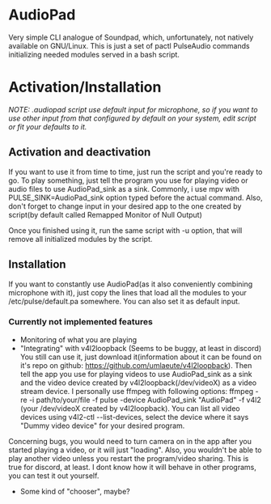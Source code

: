 # AudioPad

Very simple CLI analogue of Soundpad, which, unfortunately, not natively available on GNU/Linux. This is just a set of pactl PulseAudio commands initializing needed modules served in a bash script.

# Activation/Installation
_NOTE: .audiopad script use default input for microphone, so if you want to use other input from that configured by default on your system, edit script or fit your defaults to it._

## Activation and deactivation
If you want to use it from time to time, just run the script and you're ready to go. To play something, just tell the program you use for playing video or audio files to use AudioPad_sink as a sink. Commonly, i use mpv with PULSE_SINK=AudioPad_sink option typed before the actual command. Also, don't forget to change input in your desired app to the one created by script(by default called Remapped Monitor of Null Output)

Once you finished using it, run the same script with -u option, that will remove all initialized modules by the script.

## Installation
If you want to constantly use AudioPad(as it also conveniently combining microphone with it), just copy the lines that load all the modules to your /etc/pulse/default.pa somewhere. You can also set it as default input.

### Currently not implemented features
- Monitoring of what you are playing 
- "Integrating" with v4l2loopback (Seems to be buggy, at least in discord)  
You still can use it, just download it(information about it can be found on it's repo on github: https://github.com/umlaeute/v4l2loopback). Then tell the app you use for playing videos to use AudioPad_sink as a sink and the video device created by v4l2loopback(/dev/videoX) as a video stream device. I personally use ffmpeg with following options: ffmpeg -re -i path/to/your/file -f pulse -device AudioPad_sink "AudioPad" -f v4l2 (your /dev/videoX created by v4l2loopback). You can list all video devices using v4l2-ctl --list-devices, select the device where it says "Dummy video device" for your desired program.

Concerning bugs, you would need to turn camera on in the app after you started playing a video, or it will just "loading". Also, you wouldn't be able to play another video unless you restart the program/video sharing. This is true for discord, at least. I dont know how it will behave in other programs, you can test it out yourself. 
- Some kind of "chooser", maybe?

